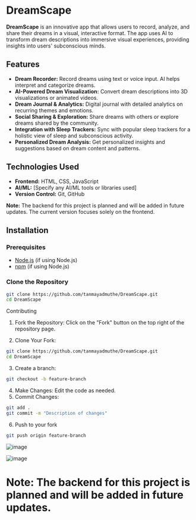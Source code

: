 # DreamScape

**DreamScape** is an innovative app that allows users to record, analyze, and share their dreams in a visual, interactive format. The app uses AI to transform dream descriptions into immersive visual experiences, providing insights into users' subconscious minds.

## Features

- **Dream Recorder:** Record dreams using text or voice input. AI helps interpret and categorize dreams.
- **AI-Powered Dream Visualization:** Convert dream descriptions into 3D visualizations or animated videos.
- **Dream Journal & Analytics:** Digital journal with detailed analytics on recurring themes and emotions.
- **Social Sharing & Exploration:** Share dreams with others or explore dreams shared by the community.
- **Integration with Sleep Trackers:** Sync with popular sleep trackers for a holistic view of sleep and subconscious activity.
- **Personalized Dream Analysis:** Get personalized insights and suggestions based on dream content and patterns.

## Technologies Used

- **Frontend:** HTML, CSS, JavaScript
- **AI/ML:** [Specify any AI/ML tools or libraries used]
- **Version Control:** Git, GitHub

**Note:** The backend for this project is planned and will be added in future updates. The current version focuses solely on the frontend.

## Installation

### Prerequisites

- [Node.js](https://nodejs.org/) (if using Node.js)
- [npm](https://www.npmjs.com/) (if using Node.js)

### Clone the Repository

```bash
git clone https://github.com/tanmayadmuthe/DreamScape.git
cd DreamScape
```

Contributing

1. Fork the Repository: Click on the "Fork" button on the top right of the repository page.

2. Clone Your Fork:

```bash
git clone https://github.com/tanmayadmuthe/DreamScape.git
cd DreamScape
```

3. Create a branch:

```bash
git checkout -b feature-branch
```

4. Make Changes: Edit the code as needed.
5. Commit Changes:

```bash
git add .
git commit -m "Description of changes"
```

6. Push to your fork

```bash
git push origin feature-branch
```

![image](https://github.com/user-attachments/assets/69f91399-e8a5-4ce9-aeec-c1362866f23c)

![image](https://github.com/user-attachments/assets/6f76a1e8-25f7-482a-a526-c699085bf56a)

# **Note: The backend for this project is planned and will be added in future updates.**
